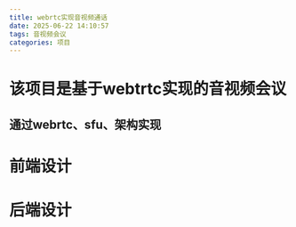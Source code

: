 ```yaml
---
title: webrtc实现音视频通话
date: 2025-06-22 14:10:57
tags: 音视频会议
categories: 项目
---
```


# 该项目是基于webtrtc实现的音视频会议

## 通过webrtc、sfu、架构实现
# 前端设计

# 后端设计

